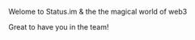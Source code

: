 [//]: <> (Intro)

Welome to Status.im & the the magical world of web3

Great to have you in the team! 

[//]: <> (Talent Team Org with discord handles)



[//]: <> (Overview of Teams/Projects)


[//]: <> (Overview of it all comes together, maybe like a flow or infographic style)



[//]: <> (Short overview on each team, what they are responsible for, what projects they're working on, who's in the team with discord handles & the discord channel to contact them on)



[//]: <> (Overview of how Status came about & where we are now, similar to pitch we give candidates)



[//]: <> (Recruitment @ Status)



[//]: <> (High level overview process from start to finish)



[//]: <> (Recruitment Process Detailed)



[//]: <> (Tools/Platforms)



[//]: <> (Challenges so far)



[//]: <> (Extra???)
